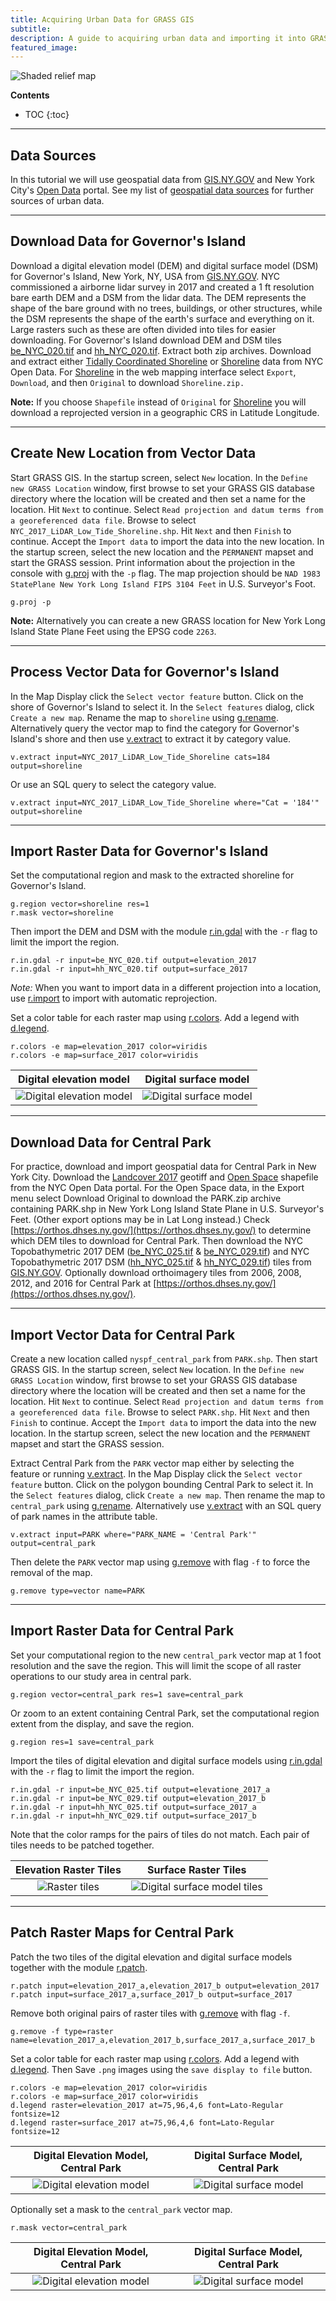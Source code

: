 ```yaml
---
title: Acquiring Urban Data for GRASS GIS
subtitle:
description: A guide to acquiring urban data and importing it into GRASS GIS.
featured_image:
---
```


![Shaded relief map](https://media.githubusercontent.com/media/baharmon/baharmon.github.io/master/images/governors-island/surface.png)

**Contents**
* TOC
{:toc}

---

## Data Sources

In this tutorial we will use geospatial data from
[GIS.NY.GOV](http://gis.ny.gov/) and
New York City's [Open Data](https://data.cityofnewyork.us) portal.
See my list of [geospatial data sources](geospatial-data-sources)
for further sources of urban data.

---

## Download Data for Governor's Island
Download a digital elevation model (DEM)
and digital surface model (DSM)
for Governor's Island, New York, NY, USA from
[GIS.NY.GOV](http://gis.ny.gov/elevation/NYC-topobathymetric-DEM.htm).
NYC commissioned a airborne lidar survey in 2017 and created
a 1 ft resolution bare earth DEM and a DSM from the lidar data.
The DEM represents the shape of the bare ground
with no trees, buildings, or other structures,
while the DSM represents the shape of the earth's surface
and everything on it.
Large rasters such as these are often divided
into tiles for easier downloading.
For Governor's Island download DEM and DSM tiles
[be_NYC_020.tif](ftp://ftp.gis.ny.gov/elevation/DEM/NYC_TopoBathymetric2017/be_NYC_020.tif) and
[hh_NYC_020.tif](ftp://ftp.gis.ny.gov/elevation/DEM/NYC_TopoBathymetric2017_DSM/hh_NYC_020.tif).
Extract both zip archives.
Download and extract either
[Tidally Coordinated Shoreline](https://data.cityofnewyork.us/Environment/Tidally-Coordinated-Shoreline/pawq-tjb4)
or [Shoreline](https://data.cityofnewyork.us/Recreation/Shoreline/2qj2-cctx)
data from NYC Open Data.
For [Shoreline](https://data.cityofnewyork.us/Recreation/Shoreline/2qj2-cctx)
in the web mapping interface
select `Export`, `Download`, and then `Original`
to download `Shoreline.zip.`


**Note:**
If you choose `Shapefile` instead of `Original`
for [Shoreline](https://data.cityofnewyork.us/Recreation/Shoreline/2qj2-cctx)
you will download a reprojected version in a
geographic CRS in Latitude Longitude.

----

## Create New Location from Vector Data
Start GRASS GIS.
In the startup screen, select `New` location.
In the `Define new GRASS Location` window,
first browse to set your GRASS GIS database directory
where the location will be created
and then set a name for the location.
Hit `Next` to continue.
Select `Read projection and datum terms from a georeferenced data file`.
Browse to select `NYC_2017_LiDAR_Low_Tide_Shoreline.shp`.
Hit `Next` and then `Finish` to continue.
Accept the `Import data` to import the data into the new location.
In the startup screen, select the new location
and the `PERMANENT` mapset and start the GRASS session.
Print information about the projection in the console with
[g.proj](https://grass.osgeo.org/grass-stable/manuals/g.proj.html)
with the `-p` flag.
The map projection should be
`NAD 1983 StatePlane New York Long Island FIPS 3104 Feet`
in U.S. Surveyor's Foot.
```
g.proj -p
```

**Note:**
Alternatively you can create a new GRASS location
for New York Long Island State Plane Feet
using the EPSG code `2263`.

---

## Process Vector Data for Governor's Island
In the Map Display click the `Select vector feature` button.
Click on the shore of Governor's Island to select it.
In the `Select features` dialog, click `Create a new map`.
Rename the map to `shoreline` using
[g.rename](https://grass.osgeo.org/grass-stable/manuals/g.rename.html).
Alternatively query the vector map to find
the category for Governor's Island's shore
and then use
[v.extract](https://grass.osgeo.org/grass-stable/manuals/v.extract.html)
to extract it by category value.
```
v.extract input=NYC_2017_LiDAR_Low_Tide_Shoreline cats=184 output=shoreline
```
Or use an SQL query to select the category value.
```
v.extract input=NYC_2017_LiDAR_Low_Tide_Shoreline where="Cat = '184'" output=shoreline
```

---

## Import Raster Data for Governor's Island
Set the computational region and mask
to the extracted shoreline for Governor's Island.
```
g.region vector=shoreline res=1
r.mask vector=shoreline
```

Then import the DEM and DSM with the module
[r.in.gdal](https://grass.osgeo.org/grass-stable/manuals/r.in.gdal.html)
with the `-r` flag to limit the import the region.
```
r.in.gdal -r input=be_NYC_020.tif output=elevation_2017
r.in.gdal -r input=hh_NYC_020.tif output=surface_2017
```
*Note:* When you want to import data
in a different projection into a location,
use [r.import](https://grass.osgeo.org/grass-stable/manuals/r.import.html)
to import with automatic reprojection.

Set a color table for each raster map using
[r.colors](https://grass.osgeo.org/grass-stable/manuals/r.colors.html).
Add a legend with
[d.legend](https://grass.osgeo.org/grass-stable/manuals/d.legend.html).
```
r.colors -e map=elevation_2017 color=viridis
r.colors -e map=surface_2017 color=viridis
```

| Digital elevation model| Digital surface model|
|:---:|:---:|
| ![Digital elevation model](https://media.githubusercontent.com/media/baharmon/baharmon.github.io/master/images/governors-island/elevation.png) | ![Digital surface model](https://media.githubusercontent.com/media/baharmon/baharmon.github.io/master/images/governors-island/surface.png) |

---

## Download Data for Central Park
For practice, download and import geospatial data
for Central Park in New York City.
Download the
[Landcover 2017](https://data.cityofnewyork.us/Environment/Land-Cover-Raster-Data-2017-6in-Resolution/he6d-2qns) geotiff and
[Open Space](https://data.cityofnewyork.us/Recreation/Open-Space-Parks-/g84h-jbjm) shapefile
from the  NYC Open Data portal.
For the Open Space data, in the Export menu select Download Original
to download the PARK.zip archive containing PARK.shp
in New York Long Island State Plane in U.S. Surveyor's Feet.
(Other export options may be in Lat Long instead.)
Check [https://orthos.dhses.ny.gov/](https://orthos.dhses.ny.gov/)
to determine which DEM tiles to download for Central Park.
Then download the NYC Topobathymetric 2017 DEM
([be_NYC_025.tif](ftp://ftp.gis.ny.gov/elevation/DEM/NYC_TopoBathymetric2017/be_NYC_025.tif)
& [be_NYC_029.tif](ftp://ftp.gis.ny.gov/elevation/DEM/NYC_TopoBathymetric2017/be_NYC_029.tif))
and NYC Topobathymetric 2017 DSM
([hh_NYC_025.tif](ftp://ftp.gis.ny.gov/elevation/DEM/NYC_TopoBathymetric2017_DSM/hh_NYC_025.tif)
& [hh_NYC_029.tif](ftp://ftp.gis.ny.gov/elevation/DEM/NYC_TopoBathymetric2017_DSM/hh_NYC_029.tif))
tiles from
[GIS.NY.GOV](https://gis.ny.gov/elevation/NYC-topobathymetric-DEM.htm).
Optionally download orthoimagery tiles from 2006, 2008, 2012, and 2016
for Central Park at
[https://orthos.dhses.ny.gov/](https://orthos.dhses.ny.gov/).

---

## Import Vector Data for Central Park

Create a new location called `nyspf_central_park`
from `PARK.shp`.
Then start GRASS GIS.
In the startup screen, select `New` location.
In the `Define new GRASS Location` window,
first browse to set your GRASS GIS database directory
where the location will be created
and then set a name for the location.
Hit `Next` to continue.
Select `Read projection and datum terms from a georeferenced data file`.
Browse to select `PARK.shp`.
Hit `Next` and then `Finish` to continue.
Accept the `Import data` to import the data into the new location.
In the startup screen, select the new location
and the `PERMANENT` mapset and start the GRASS session.

Extract Central Park from the `PARK` vector map
either by selecting the feature
or running [v.extract](https://grass.osgeo.org/grass-stable/manuals/v.extract.html).
In the Map Display click the `Select vector feature` button.
Click on the polygon bounding Central Park to select it.
In the `Select features` dialog, click `Create a new map`.
Then rename the map to `central_park` using
[g.rename](https://grass.osgeo.org/grass-stable/manuals/g.rename.html).
Alternatively use
[v.extract](https://grass.osgeo.org/grass-stable/manuals/v.extract.html)
with an SQL query of park names in the attribute table.
```
v.extract input=PARK where="PARK_NAME = 'Central Park'" output=central_park
```
Then delete the `PARK` vector map using
[g.remove](https://grass.osgeo.org/grass-stable/manuals/g.remove.html)
with flag `-f` to force the removal of the map.
```
g.remove type=vector name=PARK
```

---

## Import Raster Data for Central Park

Set your computational region to the new `central_park` vector map
at 1 foot resolution and the save the region.
This will limit the scope of all raster operations
to our study area in central park.
```
g.region vector=central_park res=1 save=central_park
```
Or zoom to an extent containing Central Park,
set the computational region extent from the display,
and save the region.
```
g.region res=1 save=central_park
```

Import the tiles of digital elevation and digital surface models using
[r.in.gdal](https://grass.osgeo.org/grass-stable/manuals/r.in.gdal.html)
with the `-r` flag to limit the import the region.
```
r.in.gdal -r input=be_NYC_025.tif output=elevatione_2017_a
r.in.gdal -r input=be_NYC_029.tif output=elevation_2017_b
r.in.gdal -r input=hh_NYC_025.tif output=surface_2017_a
r.in.gdal -r input=hh_NYC_029.tif output=surface_2017_b
```
Note that the color ramps for the pairs of tiles do not match.
Each pair of tiles needs to be patched together.

| Elevation Raster Tiles | Surface Raster Tiles |
|:---:|:---:|
| ![Raster tiles](https://media.githubusercontent.com/media/baharmon/baharmon.github.io/master/images/central-park/elevation-tiles.png) | ![Digital surface model tiles](https://media.githubusercontent.com/media/baharmon/baharmon.github.io/master/images/central-park/surface-tiles.png) |

---

## Patch Raster Maps for Central Park

Patch the two tiles of the digital elevation and digital surface models
together with the module
[r.patch](https://grass.osgeo.org/grass-stable/manuals/r.patch.html).
```
r.patch input=elevation_2017_a,elevation_2017_b output=elevation_2017
r.patch input=surface_2017_a,surface_2017_b output=surface_2017
```

Remove both original pairs of raster tiles with
[g.remove](https://grass.osgeo.org/grass-stable/manuals/g.remove.html)
with flag `-f`.
```
g.remove -f type=raster name=elevation_2017_a,elevation_2017_b,surface_2017_a,surface_2017_b
```

Set a color table for each raster map using
[r.colors](https://grass.osgeo.org/grass-stable/manuals/r.colors.html).
Add a legend with
[d.legend](https://grass.osgeo.org/grass-stable/manuals/d.legend.html).
Then Save `.png` images using the `save display to file` button.
```
r.colors -e map=elevation_2017 color=viridis
r.colors -e map=surface_2017 color=viridis
d.legend raster=elevation_2017 at=75,96,4,6 font=Lato-Regular fontsize=12
d.legend raster=surface_2017 at=75,96,4,6 font=Lato-Regular fontsize=12
```

| Digital Elevation Model, Central Park | Digital Surface Model, Central Park |
|:---:|:---:|
| ![Digital elevation model](https://media.githubusercontent.com/media/baharmon/baharmon.github.io/master/images/central-park/elevation-2017.png) | ![Digital surface model](https://media.githubusercontent.com/media/baharmon/baharmon.github.io/master/images/central-park/surface-2017.png) |


Optionally set a mask to the `central_park` vector map.
```
r.mask vector=central_park
```


| Digital Elevation Model, Central Park | Digital Surface Model, Central Park |
|:---:|:---:|
| ![Digital elevation model](https://media.githubusercontent.com/media/baharmon/baharmon.github.io/master/images/central-park/elevation-masked-2017.png) | ![Digital surface model](https://media.githubusercontent.com/media/baharmon/baharmon.github.io/master/images/central-park/surface-masked-2017.png) |
